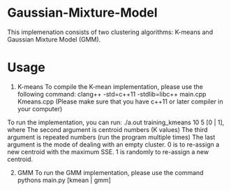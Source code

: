 # Gaussian-Mixture-Model

This implemenation consists of two clustering algorithms: K-means and Gaussian Mixture Model (GMM).

# Usage
1. K-means
To compile the K-mean implementation, please use the following command:
clang++ -std=c++11 -stdlib=libc++ main.cpp Kmeans.cpp (Please make sure that you have c++11 or later compiler in your computer)

To run the implementation, you can run:
./a.out training_kmeans 10 5 [0 | 1], where
The second argument is centroid numbers (K values) 
The third argument is repeated numbers (run the program multiple times)
The last argument is the mode of dealing with an empty cluster. 0 is to re-assign a new centroid with the maximum SSE. 1 is randomly to re-assign a new centroid.

2. GMM
To run the GMM implementation, please use the command
pythons main.py [kmean | gmm]
